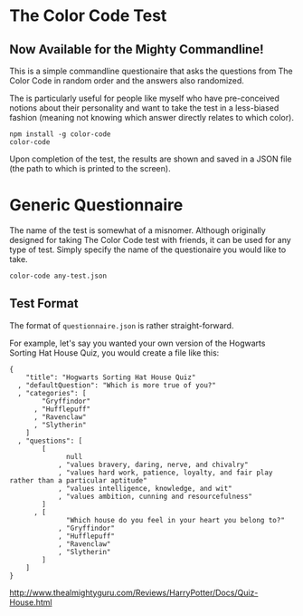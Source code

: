 The Color Code Test
===

Now Available for the Mighty Commandline!
---

This is a simple commandline questionaire that asks the questions from The Color Code in random order and the answers also randomized.

The is particularly useful for people like myself who have pre-conceived notions about their personality and want to take the test in a less-biased fashion
(meaning not knowing which answer directly relates to which color).

    npm install -g color-code
    color-code

Upon completion of the test, the results are shown and saved in a JSON file (the path to which is printed to the screen).

Generic Questionnaire
===

The name of the test is somewhat of a misnomer. Although originally designed for taking The Color Code test with friends,
it can be used for any type of test. Simply specify the name of the questionaire you would like to take.

    color-code any-test.json

Test Format
---

The format of `questionnaire.json` is rather straight-forward.

For example, let's say you wanted your own version of the Hogwarts Sorting Hat House Quiz, you would create a file like this:

    {
        "title": "Hogwarts Sorting Hat House Quiz"
      , "defaultQuestion": "Which is more true of you?"
      , "categories": [
            "Gryffindor"
          , "Hufflepuff"
          , "Ravenclaw"
          , "Slytherin"
        ]
      , "questions": [
            [
                  null
                , "values bravery, daring, nerve, and chivalry"
                , "values hard work, patience, loyalty, and fair play rather than a particular aptitude"
                , "values intelligence, knowledge, and wit"
                , "values ambition, cunning and resourcefulness"
            ]
          , [
                  "Which house do you feel in your heart you belong to?"
                , "Gryffindor"
                , "Hufflepuff"
                , "Ravenclaw"
                , "Slytherin"
            ]
        ]
    }

http://www.thealmightyguru.com/Reviews/HarryPotter/Docs/Quiz-House.html